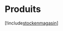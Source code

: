 # Produits

[!include[stockenmagasin](produits.stockenmagasin.autogen.md)]















































